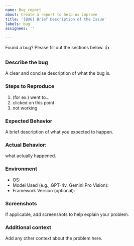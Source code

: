 ```yaml
---
name: Bug report
about: Create a report to help us improve
title: '[BUG] Brief Description of the Issue'
labels: bug
assignees: ''

---
```


Found a bug? Please fill out the sections below. 👍


### Describe the bug

A clear and concise description of what the bug is.

### Steps to Reproduce

1. (for ex.) went to...
2. clicked on this point
3. not working

### Expected Behavior
A brief description of what you expected to happen.

### Actual Behavior:
what actually happened.

### Environment
- OS: 
- Model Used (e.g., GPT-4v, Gemini Pro Vision):
- Framework Version (optional):

### Screenshots
If applicable, add screenshots to help explain your problem.

### Additional context
Add any other context about the problem here.